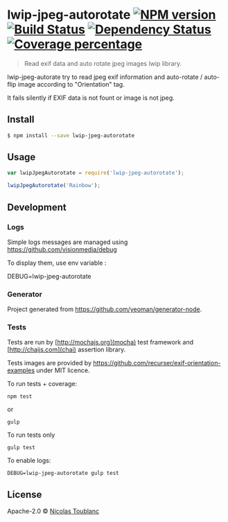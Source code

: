 # lwip-jpeg-autorotate [![NPM version][npm-image]][npm-url] [![Build Status][travis-image]][travis-url] [![Dependency Status][daviddm-image]][daviddm-url] [![Coverage percentage][coveralls-image]][coveralls-url]
> Read exif data and auto rotate jpeg images lwip library.


lwip-jpeg-autorate try to read jpeg exif information and auto-rotate / auto-flip image according to "Orientation" tag.

It fails silently if EXIF data is not fount or image is not jpeg.

## Install

```sh
$ npm install --save lwip-jpeg-autorotate
```

## Usage

```js
var lwipJpegAutorotate = require('lwip-jpeg-autorotate');

lwipJpegAutorotate('Rainbow');
```

## Development

### Logs

Simple logs messages are managed using https://github.com/visionmedia/debug

To display them, use env variable :

DEBUG=lwip-jpeg-autorotate

### Generator

Project generated from https://github.com/yeoman/generator-node.

### Tests

Tests are run by [http://mochajs.org](mocha) test framework and [http://chaijs.com](chai) assertion library.

Tests images are provided by https://github.com/recurser/exif-orientation-examples under MIT licence.

To run tests + coverage:

    npm test
    
or
    
    gulp

To run tests only

    gulp test

To enable logs:

    DEBUG=lwip-jpeg-autorotate gulp test

## License

Apache-2.0 © [Nicolas Toublanc]()


[npm-image]: https://badge.fury.io/js/lwip-jpeg-autorotate.svg
[npm-url]: https://npmjs.org/package/lwip-jpeg-autorotate
[travis-image]: https://travis-ci.org/toubiweb/lwip-jpeg-autorotate.svg?branch=master
[travis-url]: https://travis-ci.org/toubiweb/lwip-jpeg-autorotate
[daviddm-image]: https://david-dm.org/toubiweb/lwip-jpeg-autorotate.svg?theme=shields.io
[daviddm-url]: https://david-dm.org/toubiweb/lwip-jpeg-autorotate
[coveralls-image]: https://coveralls.io/repos/toubiweb/lwip-jpeg-autorotate/badge.svg
[coveralls-url]: https://coveralls.io/r/toubiweb/lwip-jpeg-autorotate
